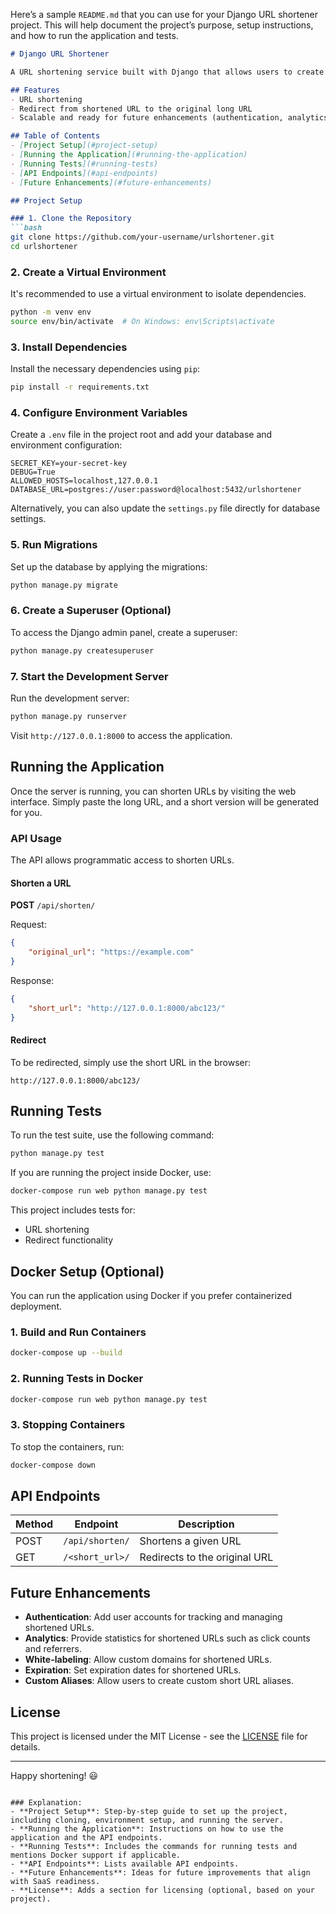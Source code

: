 Here’s a sample `README.md` that you can use for your Django URL shortener project. This will help document the project’s purpose, setup instructions, and how to run the application and tests.

```markdown
# Django URL Shortener

A URL shortening service built with Django that allows users to create short, manageable URLs from long links. The project includes a web interface and an API for flexibility.

## Features
- URL shortening
- Redirect from shortened URL to the original long URL
- Scalable and ready for future enhancements (authentication, analytics, white-labeling)

## Table of Contents
- [Project Setup](#project-setup)
- [Running the Application](#running-the-application)
- [Running Tests](#running-tests)
- [API Endpoints](#api-endpoints)
- [Future Enhancements](#future-enhancements)

## Project Setup

### 1. Clone the Repository
```bash
git clone https://github.com/your-username/urlshortener.git
cd urlshortener
```

### 2. Create a Virtual Environment
It's recommended to use a virtual environment to isolate dependencies.
```bash
python -m venv env
source env/bin/activate  # On Windows: env\Scripts\activate
```

### 3. Install Dependencies
Install the necessary dependencies using `pip`:
```bash
pip install -r requirements.txt
```

### 4. Configure Environment Variables
Create a `.env` file in the project root and add your database and environment configuration:
```
SECRET_KEY=your-secret-key
DEBUG=True
ALLOWED_HOSTS=localhost,127.0.0.1
DATABASE_URL=postgres://user:password@localhost:5432/urlshortener
```

Alternatively, you can also update the `settings.py` file directly for database settings.

### 5. Run Migrations
Set up the database by applying the migrations:
```bash
python manage.py migrate
```

### 6. Create a Superuser (Optional)
To access the Django admin panel, create a superuser:
```bash
python manage.py createsuperuser
```

### 7. Start the Development Server
Run the development server:
```bash
python manage.py runserver
```

Visit `http://127.0.0.1:8000` to access the application.

## Running the Application

Once the server is running, you can shorten URLs by visiting the web interface. Simply paste the long URL, and a short version will be generated for you.

### API Usage
The API allows programmatic access to shorten URLs.

#### Shorten a URL
**POST** `/api/shorten/`

Request:
```json
{
    "original_url": "https://example.com"
}
```

Response:
```json
{
    "short_url": "http://127.0.0.1:8000/abc123/"
}
```

#### Redirect
To be redirected, simply use the short URL in the browser:
```
http://127.0.0.1:8000/abc123/
```

## Running Tests

To run the test suite, use the following command:
```bash
python manage.py test
```

If you are running the project inside Docker, use:
```bash
docker-compose run web python manage.py test
```

This project includes tests for:
- URL shortening
- Redirect functionality

## Docker Setup (Optional)

You can run the application using Docker if you prefer containerized deployment.

### 1. Build and Run Containers
```bash
docker-compose up --build
```

### 2. Running Tests in Docker
```bash
docker-compose run web python manage.py test
```

### 3. Stopping Containers
To stop the containers, run:
```bash
docker-compose down
```

## API Endpoints

| Method | Endpoint               | Description                     |
|--------|------------------------|---------------------------------|
| POST   | `/api/shorten/`         | Shortens a given URL            |
| GET    | `/<short_url>/`         | Redirects to the original URL   |

## Future Enhancements

- **Authentication**: Add user accounts for tracking and managing shortened URLs.
- **Analytics**: Provide statistics for shortened URLs such as click counts and referrers.
- **White-labeling**: Allow custom domains for shortened URLs.
- **Expiration**: Set expiration dates for shortened URLs.
- **Custom Aliases**: Allow users to create custom short URL aliases.

## License
This project is licensed under the MIT License - see the [LICENSE](LICENSE) file for details.

---

Happy shortening! 😃
```

### Explanation:
- **Project Setup**: Step-by-step guide to set up the project, including cloning, environment setup, and running the server.
- **Running the Application**: Instructions on how to use the application and the API endpoints.
- **Running Tests**: Includes the commands for running tests and mentions Docker support if applicable.
- **API Endpoints**: Lists available API endpoints.
- **Future Enhancements**: Ideas for future improvements that align with SaaS readiness.
- **License**: Adds a section for licensing (optional, based on your project).